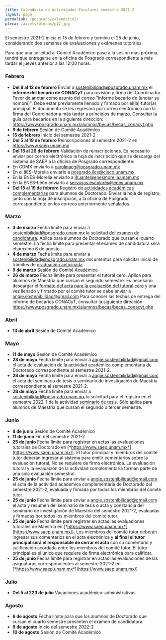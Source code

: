 ```yaml
---
title: Calendario de Actividades Escolares semestre 2021-2
layout: page
permalink: /posgrado/calendario2/
pleca: /assets/plecas/p17.jpg
---
```


El semestre 2021-2 inicia el 15 de febrero y termina el 25 de junio, considerando dos semanas de evaluaciones y exámenes tutorales.

Para que una solicitud al Comité Académico pase a la sesión más próxima, tendrá que entregarse en la oficina de Posgrado correspondiente a más tardar el jueves anterior a las 12:00 horas. 

### Febrero

- **Del 8 al 12 de febrero** Enviar a <sostenibilidad@posgrado.unam.mx> el **informe del becario de CONACyT** para revisión y firma del Coordinador. Favor de anotar como asunto del correo "Informe becario de (anotar su nombre)". Debe estar previamente llenado y firmado por el(la) tutor(a) principal. El documento se les regresará por correo electrónico con la firma del Coordinador a más tardar a principios de marzo. Consultar la guía para becarios en la siguiente dirección: <https://www.posgrado.unam.mx/alumnos/becas/becas_conacyt.php>
- **9 de febrero** Sesión de Comité Académico
- **15 de febrero** Inicio del semestre 2021-2
- **Del 5 al 19 de febrero** Reinscripciones al semestre 2021-2 en <https://www.saep.unam.mx>
- **Del 15 al 26 de febrero** Validación de reinscripciones.  Es necesario enviar por correo electrónico la hoja de inscripción que se descarga del sistema de SAEP a la oficina de Posgrado correspondiente:
- En CDMX enviarlo a <carolinacg@posgrado.unam.mx>
- En el IIES-Morelia enviarlo a <posgrado.iies@cieco.unam.mx>
- En la ENES-Morelia enviarlo a <jhuante@enesmorelia.unam.mx>
- En la ENES-León enviarlo a <servicios.escolares@enes.unam.mx>
- **Del 15 al 19 de febrero** Registro de [actividades académicas complementarias](/doctorado/actividades) para alumnos de Doctorado. Enviar la hoja de registro, junto con la hoja de inscripción, a la oficina de Posgrado correspondiente en los correos anteriormente señalados.

### Marzo
- **3 de marzo** Fecha límite para enviar a <sostenibilidad@posgrado.unam.mx> la [solicitud del examen de candidatura](/doctorado/candidatura). Aplica para alumnos de Doctorado que cursan el cuarto semestre. La fecha límite para presentar el examen de candidatura será el próximo 6 de agosto. 
- **4 de marzo** Fecha límite para enviar a sostenibilidad@posgrado.unam.mx documentos para solicitar inicio de trámites de [graduación anticipada](/maestria/graduacion-anticipada)
- **9 de marzo** Sesión de Comité Académico
- **26 de marzo** Fecha límite para presentar el tutoral cero. Aplica para alumnos de Maestría que cursan el segundo semestre. Es necesario descargar el [formato del acta para la evaluación del tutoral cero](/assets/formatos/maestria/tutoral_0.pdf)  y una vez llenado y firmado por el comité tutor se debe enviar a <angie.sostenibilidad@gmail.com>
Para conocer las fechas de entrega del informe de becarios CONACyT, consultar la siguiente dirección: <https://www.posgrado.unam.mx/alumnos/becas/becas_conacyt.php>

### Abril

- **13 de abril** Sesión de Comité Académico

### Mayo

- **11 de mayo** Sesión de Comité Académico
- **28 de mayo** Fecha límite para enviar a angie.sostenibilidad@gmail.com el acta de evaluación de la actividad académica complementaria de Doctorado correspondiente al semestre 2021-2.
- **28 de mayo** Fecha límite para enviar a angie.sostenibilidad@gmail.com el acta del seminario de tesis o seminario de investigación de Maestría correspondiente al semestre 2021-2.
- **28 de mayo** Fecha límite para enviar a <sostenibilidad@posgrado.unam.mx> la solicitud para el registro en el semestre 2022-1 de la actividad [seminario de tesis](/maestria/seminario_tesis). Sólo aplica para alumnos de Maestría que cursan el segundo o tercer semestre.

### Junio
- **8 de junio** Sesión de Comité Académico
- **11 de junio** Fin del semestre 2021-2
- **25 de junio** Fecha límite para registrar en actas las evaluaciones tutorales de Doctorado en [*https://www.saep.unam.mx*](https://www.saep.unam.mx/). El tutor principal y miembros del comité tutor deberán ingresar al sistema para emitir comentarios sobre la evaluación tutoral. No se requiere de firma electrónica. La evaluación tutoral y la evaluación de la actividad complementaria forman parte de una sola evaluación semestral.
- **25 de junio** Fecha límite para enviar a <angie.sostenibilidad@gmail.com> el acta de la actividad académica complementaria de Doctorado del semestre 2021-2, evaluada y firmada por todos los miembros del comité tutor.
- **25 de junio** Fecha límite para enviar a <angie.sostenibilidad@gmail.com> el acta y resumen del seminario de tesis o acta y constancia del seminario de investigación de Maestría del semestre 2021-2, evaluadas y firmadas por todos los miembros del comité tutor.
- **25 de junio** Fecha límite para registrar en actas las evaluaciones tutorales de Maestría en [*https://www.saep.unam.mx*](https://www.saep.unam.mx/). Los miembros del comité tutor deberán ingresar sus comentarios en el acta electrónica y **al final el tutor principal será el responsable de cerrar el acta** con su comentario y calificación acordada entre los miembros del comité tutor. El tutor principal es el único que requiere de firma electrónica para calificar.
- **25 de junio** Fecha límite para registrar en actas las evaluaciones de las asignaturas correspondientes al semestre 2021-2 en [*https://www.saep.unam.mx*](https://www.saep.unam.mx/)

### Julio

- **Del 5 al 223 de julio** Vacaciones académico-administrativas

### Agosto

- **6 de agosto** Fecha límite para que los alumnos de Doctorado que cursan el cuarto semestre presenten el examen de candidatura.
- **9 de agosto** Inicio del semestre 2022-2
- **10 de agosto** Sesión de Comité Académico



